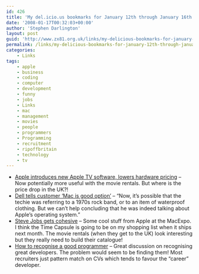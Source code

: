```yaml
---
id: 426
title: 'My del.icio.us bookmarks for January 12th through January 16th'
date: '2008-01-17T00:32:03+00:00'
author: 'Stephen Darlington'
layout: post
guid: 'http://www.zx81.org.uk/links/my-delicious-bookmarks-for-january-12th-through-january-16th.html'
permalink: /links/my-delicious-bookmarks-for-january-12th-through-january-16th.html
categories:
    - Links
tags:
    - apple
    - business
    - coding
    - computer
    - development
    - funny
    - jobs
    - Links
    - mac
    - management
    - movies
    - people
    - programmers
    - Programming
    - recruitment
    - ripoffbritain
    - technology
    - tv
---
```


- [Apple introduces new Apple TV software, lowers hardware pricing](http://www.appleinsider.com/articles/08/01/15/apple_introduces_new_apple_tv_software_lowers_hardware_pricing.html) – Now potentially more useful with the movie rentals. But where is the price drop in the UK?!
- [Dell tells customer ‘Mac is good option’](http://www.theregister.co.uk/2008/01/16/dell_mac_good_option/) – “Now, it’s possible that the techie was referring to a 1970s rock band, or to an item of waterproof clothing. But we can’t help concluding that he was indeed talking about Apple’s operating system.”
- [Steve Jobs gets cohesive](http://www.macworld.com/article/131592/2008/01/keynotereax.html) – Some cool stuff from Apple at the MacExpo. I think the Time Capsule is going to be on my shopping list when it ships next month. The movie rentals (when they get to the UK) look interesting but they really need to build their catalogue!
- [How to recognise a good programmer](http://www.inter-sections.net/2007/11/13/how-to-recognise-a-good-programmer/) – Great discussion on recognising great developers. The problem would seem to be finding them! Most recruiters just pattern match on CVs which tends to favour the “career” developer.
